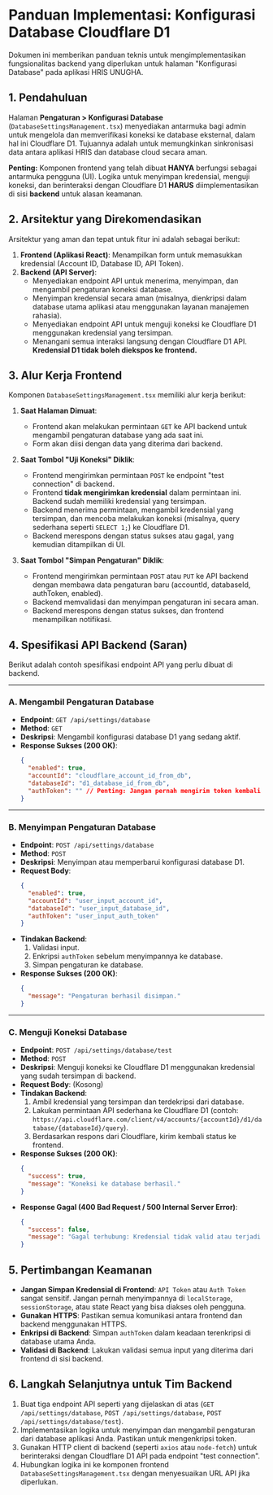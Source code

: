 # Panduan Implementasi: Konfigurasi Database Cloudflare D1

Dokumen ini memberikan panduan teknis untuk mengimplementasikan fungsionalitas backend yang diperlukan untuk halaman "Konfigurasi Database" pada aplikasi HRIS UNUGHA.

## 1. Pendahuluan

Halaman **Pengaturan > Konfigurasi Database** (`DatabaseSettingsManagement.tsx`) menyediakan antarmuka bagi admin untuk mengelola dan memverifikasi koneksi ke database eksternal, dalam hal ini Cloudflare D1. Tujuannya adalah untuk memungkinkan sinkronisasi data antara aplikasi HRIS dan database cloud secara aman.

**Penting:** Komponen frontend yang telah dibuat **HANYA** berfungsi sebagai antarmuka pengguna (UI). Logika untuk menyimpan kredensial, menguji koneksi, dan berinteraksi dengan Cloudflare D1 **HARUS** diimplementasikan di sisi **backend** untuk alasan keamanan.

## 2. Arsitektur yang Direkomendasikan

Arsitektur yang aman dan tepat untuk fitur ini adalah sebagai berikut:

1.  **Frontend (Aplikasi React)**: Menampilkan form untuk memasukkan kredensial (Account ID, Database ID, API Token).
2.  **Backend (API Server)**:
    *   Menyediakan endpoint API untuk menerima, menyimpan, dan mengambil pengaturan koneksi database.
    *   Menyimpan kredensial secara aman (misalnya, dienkripsi dalam database utama aplikasi atau menggunakan layanan manajemen rahasia).
    *   Menyediakan endpoint API untuk menguji koneksi ke Cloudflare D1 menggunakan kredensial yang tersimpan.
    *   Menangani semua interaksi langsung dengan Cloudflare D1 API. **Kredensial D1 tidak boleh diekspos ke frontend.**



## 3. Alur Kerja Frontend

Komponen `DatabaseSettingsManagement.tsx` memiliki alur kerja berikut:

1.  **Saat Halaman Dimuat**:
    *   Frontend akan melakukan permintaan `GET` ke API backend untuk mengambil pengaturan database yang ada saat ini.
    *   Form akan diisi dengan data yang diterima dari backend.

2.  **Saat Tombol "Uji Koneksi" Diklik**:
    *   Frontend mengirimkan permintaan `POST` ke endpoint "test connection" di backend.
    *   Frontend **tidak mengirimkan kredensial** dalam permintaan ini. Backend sudah memiliki kredensial yang tersimpan.
    *   Backend menerima permintaan, mengambil kredensial yang tersimpan, dan mencoba melakukan koneksi (misalnya, query sederhana seperti `SELECT 1;`) ke Cloudflare D1.
    *   Backend merespons dengan status sukses atau gagal, yang kemudian ditampilkan di UI.

3.  **Saat Tombol "Simpan Pengaturan" Diklik**:
    *   Frontend mengirimkan permintaan `POST` atau `PUT` ke API backend dengan membawa data pengaturan baru (accountId, databaseId, authToken, enabled).
    *   Backend memvalidasi dan menyimpan pengaturan ini secara aman.
    *   Backend merespons dengan status sukses, dan frontend menampilkan notifikasi.

## 4. Spesifikasi API Backend (Saran)

Berikut adalah contoh spesifikasi endpoint API yang perlu dibuat di backend.

---

### A. Mengambil Pengaturan Database

-   **Endpoint**: `GET /api/settings/database`
-   **Method**: `GET`
-   **Deskripsi**: Mengambil konfigurasi database D1 yang sedang aktif.
-   **Response Sukses (200 OK)**:
    ```json
    {
      "enabled": true,
      "accountId": "cloudflare_account_id_from_db",
      "databaseId": "d1_database_id_from_db",
      "authToken": "" // Penting: Jangan pernah mengirim token kembali ke client
    }
    ```

---

### B. Menyimpan Pengaturan Database

-   **Endpoint**: `POST /api/settings/database`
-   **Method**: `POST`
-   **Deskripsi**: Menyimpan atau memperbarui konfigurasi database D1.
-   **Request Body**:
    ```json
    {
      "enabled": true,
      "accountId": "user_input_account_id",
      "databaseId": "user_input_database_id",
      "authToken": "user_input_auth_token"
    }
    ```
-   **Tindakan Backend**:
    1.  Validasi input.
    2.  Enkripsi `authToken` sebelum menyimpannya ke database.
    3.  Simpan pengaturan ke database.
-   **Response Sukses (200 OK)**:
    ```json
    {
      "message": "Pengaturan berhasil disimpan."
    }
    ```

---

### C. Menguji Koneksi Database

-   **Endpoint**: `POST /api/settings/database/test`
-   **Method**: `POST`
-   **Deskripsi**: Menguji koneksi ke Cloudflare D1 menggunakan kredensial yang sudah tersimpan di backend.
-   **Request Body**: (Kosong)
-   **Tindakan Backend**:
    1.  Ambil kredensial yang tersimpan dan terdekripsi dari database.
    2.  Lakukan permintaan API sederhana ke Cloudflare D1 (contoh: `https://api.cloudflare.com/client/v4/accounts/{accountId}/d1/database/{databaseId}/query`).
    3.  Berdasarkan respons dari Cloudflare, kirim kembali status ke frontend.
-   **Response Sukses (200 OK)**:
    ```json
    {
      "success": true,
      "message": "Koneksi ke database berhasil."
    }
    ```
-   **Response Gagal (400 Bad Request / 500 Internal Server Error)**:
    ```json
    {
      "success": false,
      "message": "Gagal terhubung: Kredensial tidak valid atau terjadi kesalahan server."
    }
    ```

## 5. Pertimbangan Keamanan

-   **Jangan Simpan Kredensial di Frontend**: `API Token` atau `Auth Token` sangat sensitif. Jangan pernah menyimpannya di `localStorage`, `sessionStorage`, atau state React yang bisa diakses oleh pengguna.
-   **Gunakan HTTPS**: Pastikan semua komunikasi antara frontend dan backend menggunakan HTTPS.
-   **Enkripsi di Backend**: Simpan `authToken` dalam keadaan terenkripsi di database utama Anda.
-   **Validasi di Backend**: Lakukan validasi semua input yang diterima dari frontend di sisi backend.

## 6. Langkah Selanjutnya untuk Tim Backend

1.  Buat tiga endpoint API seperti yang dijelaskan di atas (`GET /api/settings/database`, `POST /api/settings/database`, `POST /api/settings/database/test`).
2.  Implementasikan logika untuk menyimpan dan mengambil pengaturan dari database aplikasi Anda. Pastikan untuk mengenkripsi token.
3.  Gunakan HTTP client di backend (seperti `axios` atau `node-fetch`) untuk berinteraksi dengan Cloudflare D1 API pada endpoint "test connection".
4.  Hubungkan logika ini ke komponen frontend `DatabaseSettingsManagement.tsx` dengan menyesuaikan URL API jika diperlukan.